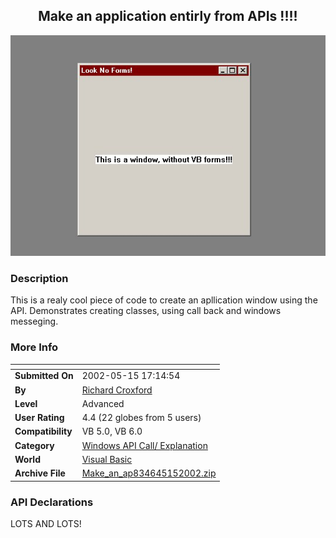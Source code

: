 ﻿<div align="center">

## Make an application entirly from APIs \!\!\!\!

<img src="PIC20025151225178813.jpg">
</div>

### Description

This is a realy cool piece of code to create an apllication window using the API. Demonstrates creating classes, using call back and windows messeging.
 
### More Info
 


<span>             |<span>
---                |---
**Submitted On**   |2002-05-15 17:14:54
**By**             |[Richard Croxford](https://github.com/Planet-Source-Code/PSCIndex/blob/master/ByAuthor/richard-croxford.md)
**Level**          |Advanced
**User Rating**    |4.4 (22 globes from 5 users)
**Compatibility**  |VB 5\.0, VB 6\.0
**Category**       |[Windows API Call/ Explanation](https://github.com/Planet-Source-Code/PSCIndex/blob/master/ByCategory/windows-api-call-explanation__1-39.md)
**World**          |[Visual Basic](https://github.com/Planet-Source-Code/PSCIndex/blob/master/ByWorld/visual-basic.md)
**Archive File**   |[Make\_an\_ap834645152002\.zip](https://github.com/Planet-Source-Code/richard-croxford-make-an-application-entirly-from-apis__1-34814/archive/master.zip)

### API Declarations

LOTS AND LOTS!





